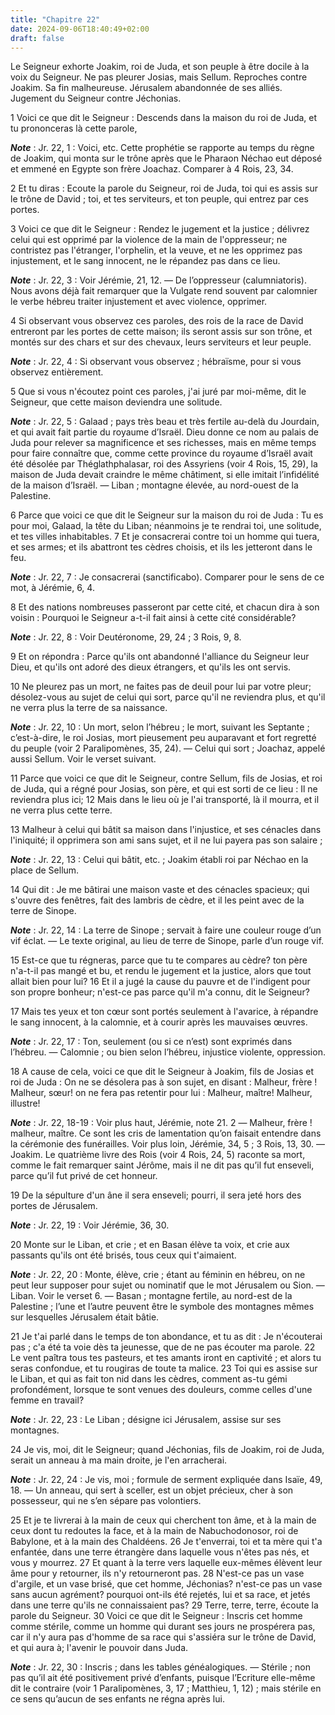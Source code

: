 ```yaml
---
title: "Chapitre 22"
date: 2024-09-06T18:40:49+02:00
draft: false
---
```



Le Seigneur exhorte Joakim, roi de Juda, et son peuple à être docile à la voix du Seigneur.
Ne pas pleurer Josias, mais Sellum.
Reproches contre Joakim.
Sa fin malheureuse.
Jérusalem abandonnée de ses alliés.
Jugement du Seigneur contre Jéchonias.


1 Voici ce que dit le Seigneur : Descends dans la maison du roi de Juda, et tu prononceras là cette parole,

***Note*** :  Jr. 22, 1 : Voici, etc. Cette prophétie se rapporte au temps du règne de Joakim, qui monta sur le trône après que le Pharaon Néchao eut déposé et emmené en Egypte son frère Joachaz. Comparer à 4 Rois, 23, 34.

2 Et tu diras : Ecoute la parole du Seigneur, roi de Juda, toi qui es assis sur le trône de David ; toi, et tes serviteurs, et ton peuple, qui entrez par ces portes.


3 Voici ce que dit le Seigneur : Rendez le jugement et la justice ; délivrez celui qui est opprimé par la violence de la main de l'oppresseur; ne contristez pas l'étranger, l'orphelin, et la veuve, et ne les opprimez pas injustement, et le sang innocent, ne le répandez pas dans ce lieu.

***Note*** :  Jr. 22, 3 : Voir Jérémie, 21, 12. ― De l’oppresseur (calumniatoris). Nous avons déjà fait remarquer que la Vulgate rend souvent par calomnier le verbe hébreu traiter injustement et avec violence, opprimer.

4 Si observant vous observez ces paroles, des rois de la race de David entreront par les portes de cette maison; ils seront assis sur son trône, et montés sur des chars et sur des chevaux, leurs serviteurs et leur peuple.

***Note*** :  Jr. 22, 4 : Si observant vous observez ; hébraïsme, pour si vous observez entièrement.

5 Que si vous n'écoutez point ces paroles, j'ai juré par moi-même, dit le Seigneur, que cette maison deviendra une solitude.

***Note*** :  Jr. 22, 5 : Galaad ; pays très beau et très fertile au-delà du Jourdain, et qui avait fait partie du royaume d’Israël. Dieu donne ce nom au palais de Juda pour relever sa magnificence et ses richesses, mais en même temps pour faire connaître que, comme cette province du royaume d’Israël avait été désolée par Théglathphalasar, roi des Assyriens (voir 4 Rois, 15, 29), la maison de Juda devait craindre le même châtiment, si elle imitait l’infidélité de la maison d’Israël. ― Liban ; montagne élevée, au nord-ouest de la Palestine.


6 Parce que voici ce que dit le Seigneur sur la maison du roi de Juda : Tu es pour moi, Galaad, la tête du Liban; néanmoins je te rendrai toi, une solitude, et tes villes inhabitables. 7 Et je consacrerai contre toi un homme qui tuera, et ses armes; et ils abattront tes cèdres choisis, et ils les jetteront dans le feu.

***Note*** :  Jr. 22, 7 : Je consacrerai (sanctificabo). Comparer pour le sens de ce mot, à Jérémie, 6, 4.


8 Et des nations nombreuses passeront par cette cité, et chacun dira à son voisin : Pourquoi le Seigneur a-t-il fait ainsi à cette cité considérable?

***Note*** :  Jr. 22, 8 : Voir Deutéronome, 29, 24 ; 3 Rois, 9, 8.

9 Et on répondra : Parce qu'ils ont abandonné l'alliance du Seigneur leur Dieu, et qu'ils ont adoré des dieux étrangers, et qu'ils les ont servis.


10 Ne pleurez pas un mort, ne faites pas de deuil pour lui par votre pleur; désolez-vous au sujet de celui qui sort, parce qu'il ne reviendra plus, et qu'il ne verra plus la terre de sa naissance.

***Note*** :  Jr. 22, 10 : Un mort, selon l’hébreu ; le mort, suivant les Septante ; c’est-à-dire, le roi Josias, mort pieusement peu auparavant et fort regretté du peuple (voir 2 Paralipomènes, 35, 24). ― Celui qui sort ; Joachaz, appelé aussi Sellum. Voir le verset suivant.

11 Parce que voici ce que dit le Seigneur, contre Sellum, fils de Josias, et roi de Juda, qui a régné pour Josias, son père, et qui est sorti de ce lieu : Il ne reviendra plus ici; 12 Mais dans le lieu où je l'ai transporté, là il mourra, et il ne verra plus cette terre.


13 Malheur à celui qui bâtit sa maison dans l'injustice, et ses cénacles dans l'iniquité; il opprimera son ami sans sujet, et il ne lui payera pas son salaire ;

***Note*** :  Jr. 22, 13 : Celui qui bâtit, etc. ; Joakim établi roi par Néchao en la place de Sellum.

14 Qui dit : Je me bâtirai une maison vaste et des cénacles spacieux; qui s'ouvre des fenêtres, fait des lambris de cèdre, et il les peint avec de la terre de Sinope.

***Note*** :  Jr. 22, 14 : La terre de Sinope ; servait à faire une couleur rouge d’un vif éclat. ― Le texte original, au lieu de terre de Sinope, parle d’un rouge vif.

15 Est-ce que tu régneras, parce que tu te compares au cèdre? ton père n'a-t-il pas mangé et bu, et rendu le jugement et la justice, alors que tout allait bien pour lui? 16 Et il a jugé la cause du pauvre et de l'indigent pour son propre bonheur; n'est-ce pas parce qu'il m'a connu, dit le Seigneur?


17 Mais tes yeux et ton cœur sont portés seulement à l'avarice, à répandre le sang innocent, à la calomnie, et à courir après les mauvaises œuvres.

***Note*** :  Jr. 22, 17 : Ton, seulement (ou si ce n’est) sont exprimés dans l’hébreu. ― Calomnie ; ou bien selon l’hébreu, injustice violente, oppression.

18 A cause de cela, voici ce que dit le Seigneur à Joakim, fils de Josias et roi de Juda : On ne se désolera pas à son sujet, en disant : Malheur, frère ! Malheur, sœur! on ne fera pas retentir pour lui : Malheur, maître! Malheur, illustre!

***Note*** :  Jr. 22, 18-19 : Voir plus haut, Jérémie, note 21. 2 ― Malheur, frère ! malheur, maître. Ce sont les cris de lamentation qu’on faisait entendre dans la cérémonie des funérailles. Voir plus loin, Jérémie, 34, 5 ; 3 Rois, 13, 30. ― Joakim. Le quatrième livre des Rois (voir 4 Rois, 24, 5) raconte sa mort, comme le fait remarquer saint Jérôme, mais il ne dit pas qu’il fut enseveli, parce qu’il fut privé de cet honneur.

19 De la sépulture d'un âne il sera enseveli; pourri, il sera jeté hors des portes de Jérusalem.

***Note*** :  Jr. 22, 19 : Voir Jérémie, 36, 30.


20 Monte sur le Liban, et crie ; et en Basan élève ta voix, et crie aux passants qu'ils ont été brisés, tous ceux qui t'aimaient.

***Note*** :  Jr. 22, 20 : Monte, élève, crie ; étant au féminin en hébreu, on ne peut leur supposer pour sujet ou nominatif que le mot Jérusalem ou Sion. ― Liban. Voir le verset 6. ― Basan ; montagne fertile, au nord-est de la Palestine ; l’une et l’autre peuvent être le symbole des montagnes mêmes sur lesquelles Jérusalem était bâtie.

21 Je t'ai parlé dans le temps de ton abondance, et tu as dit : Je n'écouterai pas ; c'a été ta voie dès ta jeunesse, que de ne pas écouter ma parole. 22 Le vent paîtra tous tes pasteurs, et tes amants iront en captivité ; et alors tu seras confondue, et tu rougiras de toute ta malice. 23 Toi qui es assise sur le Liban, et qui as fait ton nid dans les cèdres, comment as-tu gémi profondément, lorsque te sont venues des douleurs, comme celles d'une femme en travail?

***Note*** :  Jr. 22, 23 : Le Liban ; désigne ici Jérusalem, assise sur ses montagnes.


24 Je vis, moi, dit le Seigneur; quand Jéchonias, fils de Joakim, roi de Juda, serait un anneau à ma main droite, je l'en arracherai.

***Note*** :  Jr. 22, 24 : Je vis, moi ; formule de serment expliquée dans Isaïe, 49, 18. ― Un anneau, qui sert à sceller, est un objet précieux, cher à son possesseur, qui ne s’en sépare pas volontiers.

25 Et je te livrerai à la main de ceux qui cherchent ton âme, et à la main de ceux dont tu redoutes la face, et à la main de Nabuchodonosor, roi de Babylone, et à la main des Chaldéens. 26 Je t'enverrai, toi et ta mère qui t'a enfantée, dans une terre étrangère dans laquelle vous n'êtes pas nés, et vous y mourrez. 27 Et quant à la terre vers laquelle eux-mêmes élèvent leur âme pour y retourner, ils n'y retourneront pas. 28 N'est-ce pas un vase d'argile, et un vase brisé, que cet homme, Jéchonias? n'est-ce pas un vase sans aucun agrément? pourquoi ont-ils été rejetés, lui et sa race, et jetés dans une terre qu'ils ne connaissaient pas? 29 Terre, terre, terre, écoute la parole du Seigneur. 30 Voici ce que dit le Seigneur : Inscris cet homme comme stérile, comme un homme qui durant ses jours ne prospérera pas, car il n'y aura pas d'homme de sa race qui s'assiéra sur le trône de David, et qui aura à; l'avenir le pouvoir dans Juda.

***Note*** :  Jr. 22, 30 : Inscris ; dans les tables généalogiques. ― Stérile ; non pas qu’il ait été positivement privé d’enfants, puisque l’Ecriture elle-même dit le contraire (voir 1 Paralipomènes, 3, 17 ; Matthieu, 1, 12) ; mais stérile en ce sens qu’aucun de ses enfants ne régna après lui.

